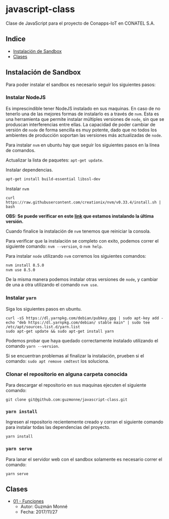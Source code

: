 # javascript-class

Clase de JavaScript para el proyecto de Conapps-IoT en CONATEL S.A.

## Indice

- <a href="#install">Instalación de Sandbox</a>
- <a href="#clases">Clases</a>

<h2 id="install">Instalación de Sandbox</h2>

Para poder instalar el sandbox es necesario seguir los siguientes pasos:

### Instalar NodeJS

Es imprescindible tener NodeJS instalado en sus maquinas. En caso de no tenerlo
una de las mejores formas de instalarlo es a través de `nvm`. Esta es una
herramienta que permite instalar múltiples versiones de `node`, sin que se
produscan interferencias entre ellas. La capacidad de poder cambiar de versión
de `node` de forma sencilla es muy potente, dado que no todos los ambientes
de producción soportan las versiones más actualizadas de `node`.

Para instalar `nvm` en ubuntu hay que seguir los siguientes pasos en la línea
de comandos.

Actualizar la lista de paquetes: `apt-get update`.

Instalar dependencias.

```bash
apt-get install build-essential libssl-dev
```

Instalar `nvm`

```
curl https://raw.githubusercontent.com/creationix/nvm/v0.33.4/install.sh | bash

```

**OBS: Se puede verificar en este [link](https://github.com/creationix/nvm/releases) que estamos instalando la última
versión.**

Cuando finalice la instalación de `nvm` tenemos que reiniciar la consola.

Para verificar que la instalación se completo con exito, podemos correr el 
siguiente comando: `nvm --version`, o `nvm help`.

Para instalar `node` utilizando `nvm` corremos los siguientes comandos:

```bash
nvm install 8.5.0
nvm use 8.5.0
```

De la misma manera podemos instalar otras versiones de `node`, y cambiar de una
a otra utilizando el comando `nvm use`.

### Instalar `yarn`

Siga los siguientes pasos en ubuntu.

```
curl -sS https://dl.yarnpkg.com/debian/pubkey.gpg | sudo apt-key add -
echo "deb https://dl.yarnpkg.com/debian/ stable main" | sudo tee /etc/apt/sources.list.d/yarn.list
sudo apt-get update && sudo apt-get install yarn
```

Podemos probar que haya quedado correctamente instalado utilizando el comando
`yarn --version`.

Si se encuentran problemas al finalizar la instalación, prueben si el comando:
`sudo apt remove cmdtest` los soluciona.

### Clonar el repositorio en alguna carpeta conocida

Para descargar el repositorio en sus maquinas ejecuten el siguiente comando:

```
git clone git@github.com:guzmonne/javascript-class.git
```

### `yarn install`

Ingresen al repositorio recientemente creado y corran el siguiente comando
para instalar todas las dependencias del proyecto.

```bash
yarn install
```

### `yarn serve`

Para lanar el servidor web con el sandbox solamente es necesario correr el 
comando:

```
yarn serve
```

<h2 id="clases">Clases</h2>

- [01 - Funciones](Clases/01_Funciones.md)
  - Autor: Guzmán Monné
  - Fecha: 2017/11/27
